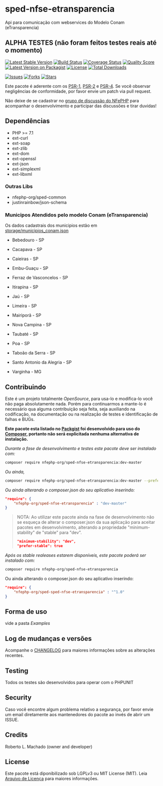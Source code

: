 # sped-nfse-etransparencia

Api para comunicação com webservices do Modelo Conam (eTransparencia)

## ALPHA TESTES (não foram feitos testes reais até o momento)

[![Latest Stable Version][ico-stable]][link-packagist]
[![Build Status][ico-travis]][link-travis]
[![Coverage Status][ico-scrutinizer]][link-scrutinizer]
[![Quality Score][ico-code-quality]][link-code-quality]
[![Latest Version on Packagist][ico-version]][link-packagist]
[![License][ico-license]][link-packagist]
[![Total Downloads][ico-downloads]][link-downloads]

[![Issues][ico-issues]][link-issues]
[![Forks][ico-forks]][link-forks]
[![Stars][ico-stars]][link-stars]

Este pacote é aderente com os [PSR-1], [PSR-2] e [PSR-4]. Se você observar negligências de conformidade, por favor envie um patch via pull request.

[PSR-1]: https://github.com/php-fig/fig-standards/blob/master/accepted/PSR-1-basic-coding-standard.md
[PSR-2]: https://github.com/php-fig/fig-standards/blob/master/accepted/PSR-2-coding-style-guide.md
[PSR-4]: https://github.com/php-fig/fig-standards/blob/master/accepted/PSR-4-autoloader.md

Não deixe de se cadastrar no [grupo de discussão do NFePHP](http://groups.google.com/group/nfephp) para acompanhar o desenvolvimento e participar das discussões e tirar duvidas!

## Dependências

- PHP >= 7.1
- ext-curl
- ext-soap
- ext-zlib
- ext-dom
- ext-openssl
- ext-json
- ext-simplexml
- ext-libxml

### Outras Libs

- nfephp-org/sped-common
- justinrainbow/json-schema

### Municipos Atendidos pelo modelo Conam (eTransparencia)

Os dados cadastrais dos municipios estão em [storage/municipios_conam.json](storage/municipios_conam.json)


- Bebedouro - SP
- Cacapava - SP
- Caieiras - SP
- Embu-Guaçu - SP
- Ferraz de Vasconcelos - SP
- Itirapina - SP
- Jaú - SP
- Limeira - SP
- Mairiporã - SP
- Nova Campina - SP
- Taubaté - SP
- Poa - SP
- Taboão da Serra - SP
- Santo Antonio da Alegria - SP

- Varginha - MG

## Contribuindo
Este é um projeto totalmente *OpenSource*, para usa-lo e modifica-lo você não paga absolutamente nada. Porém para continuarmos a mante-lo é necessário qua alguma contribuição seja feita, seja auxiliando na codificação, na documentação ou na realização de testes e identificação de falhas e BUGs.

**Este pacote esta listado no [Packgist](https://packagist.org/) foi desenvolvido para uso do [Composer](https://getcomposer.org/), portanto não será explicitada nenhuma alternativa de instalação.**

*Durante a fase de desenvolvimento e testes este pacote deve ser instalado com:*
```bash
composer require nfephp-org/sped-nfse-etransparencia:dev-master
```

*Ou ainda,*
```bash
composer require nfephp-org/sped-nfse-etransparencia:dev-master --prefer-dist
```

*Ou ainda alterando o composer.json do seu aplicativo inserindo:*
```json
"require": {
    "nfephp-org/sped-nfse-etransparencia" : "dev-master"
}
```

> NOTA: Ao utilizar este pacote ainda na fase de desenvolvimento não se esqueça de alterar o composer.json da sua aplicação para aceitar pacotes em desenvolvimento, alterando a propriedade "minimum-stability" de "stable" para "dev".
> ```json
> "minimum-stability": "dev",
> "prefer-stable": true
> ```

*Após os stable realeases estarem disponíveis, este pacote poderá ser instalado com:*
```bash
composer require nfephp-org/sped-nfse-etransparencia
```
Ou ainda alterando o composer.json do seu aplicativo inserindo:
```json
"require": {
    "nfephp-org/sped-sped-nfse-etransparencia" : "^1.0"
}
```

## Forma de uso
vide a pasta *Examples*

## Log de mudanças e versões
Acompanhe o [CHANGELOG](CHANGELOG.md) para maiores informações sobre as alterações recentes.

## Testing

Todos os testes são desenvolvidos para operar com o PHPUNIT

## Security

Caso você encontre algum problema relativo a segurança, por favor envie um email diretamente aos mantenedores do pacote ao invés de abrir um ISSUE.

## Credits

Roberto L. Machado (owner and developer)

## License

Este pacote está diponibilizado sob LGPLv3 ou MIT License (MIT). Leia  [Arquivo de Licença](LICENSE.md) para maiores informações.


[ico-stable]: https://poser.pugx.org/nfephp-org/sped-nfse-etransparencia/version
[ico-stars]: https://img.shields.io/github/stars/nfephp-org/sped-nfse-etransparencia.svg?style=flat-square
[ico-forks]: https://img.shields.io/github/forks/nfephp-org/sped-nfse-etransparencia.svg?style=flat-square
[ico-issues]: https://img.shields.io/github/issues/nfephp-org/sped-nfse-etransparencia.svg?style=flat-square
[ico-travis]: https://img.shields.io/travis/nfephp-org/sped-nfse-etransparencia/master.svg?style=flat-square
[ico-scrutinizer]: https://img.shields.io/scrutinizer/coverage/g/nfephp-org/sped-nfse-etransparencia.svg?style=flat-square
[ico-code-quality]: https://img.shields.io/scrutinizer/g/nfephp-org/sped-nfse-etransparencia.svg?style=flat-square
[ico-downloads]: https://img.shields.io/packagist/dt/nfephp-org/sped-nfse-etransparencia.svg?style=flat-square
[ico-version]: https://img.shields.io/packagist/v/nfephp-org/sped-nfse-etransparencia.svg?style=flat-square
[ico-license]: https://poser.pugx.org/nfephp-org/nfephp/license.svg?style=flat-square
[ico-gitter]: https://img.shields.io/badge/GITTER-4%20users%20online-green.svg?style=flat-square

[link-packagist]: https://packagist.org/packages/nfephp-org/sped-nfse-etransparencia
[link-travis]: https://travis-ci.org/nfephp-org/sped-nfse-etransparencia
[link-scrutinizer]: https://scrutinizer-ci.com/g/nfephp-org/sped-nfse-etransparencia/code-structure
[link-code-quality]: https://scrutinizer-ci.com/g/nfephp-org/sped-nfse-etransparencia
[link-downloads]: https://packagist.org/packages/nfephp-org/sped-nfse-etransparencia
[link-author]: https://github.com/nfephp-org
[link-issues]: https://github.com/nfephp-org/sped-nfse-etransparencia/issues
[link-forks]: https://github.com/nfephp-org/sped-nfse-etransparencia/network
[link-stars]: https://github.com/nfephp-org/sped-nfse-etransparencia/stargazers
[link-gitter]: https://gitter.im/nfephp-org/sped-nfse-etransparencia?utm_source=badge&utm_medium=badge&utm_campaign=pr-badge&utm_content=badge
